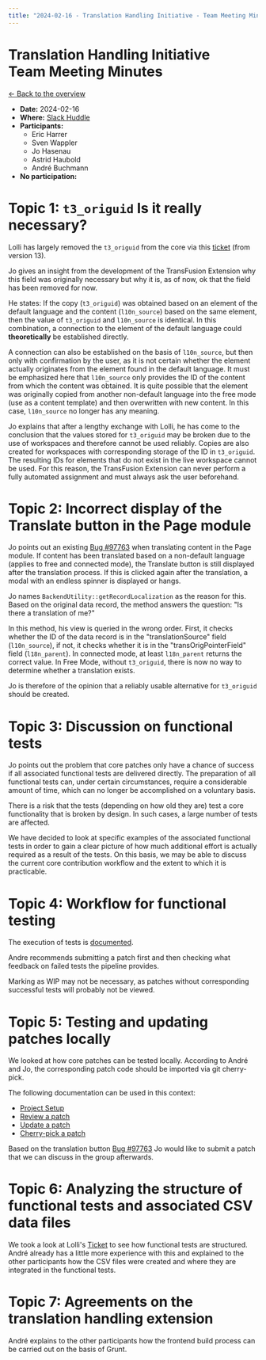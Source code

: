 ```yaml
---
title: "2024-02-16 - Translation Handling Initiative - Team Meeting Minutes"
---
```


# Translation Handling Initiative<br>Team Meeting Minutes

[← Back to the overview](https://notes.typo3.org/s/f3ae8fZSD)

- **Date:** 2024-02-16<br>
- **Where:** [Slack Huddle](https://app.slack.com/huddle/T024TUMLZ/C05D7UF1L8M)
- **Participants:**
    - Eric Harrer
    - Sven Wappler
    - Jo Hasenau
    - Astrid Haubold
    - André Buchmann
- **No participation:**

# Topic 1: `t3_origuid` Is it really necessary?

Lolli has largely removed the `t3_origuid` from the core via this [ticket](https://review.typo3.org/c/Packages/TYPO3.CMS/+/82888) (from version 13).

Jo gives an insight from the development of the TransFusion Extension why this field was originally necessary but why it is, as of now, ok that the field has been removed for now.

He states: If the copy (`t3_origuid`) was obtained based on an element of the default language and the content (`l10n_source`) based on the same element, then the value of `t3_origuid` and `l10n_source` is identical. In this combination, a connection to the element of the default language could **theoretically** be established directly.

A connection can also be established on the basis of `l10n_source`, but then only with confirmation by the user, as it is not certain whether the element actually originates from the element found in the default language. It must be emphasized here that `l10n_source` only provides the ID of the content from which the content was obtained. It is quite possible that the element was originally copied from another non-default language into the free mode (use as a content template) and then overwritten with new content. In this case, `l10n_source` no longer has any meaning.

Jo explains that after a lengthy exchange with Lolli, he has come to the conclusion that the values stored for `t3_origuid` may be broken due to the use of workspaces and therefore cannot be used reliably. Copies are also created for workspaces with corresponding storage of the ID in `t3_origuid`. The resulting IDs for elements that do not exist in the live workspace cannot be used. For this reason, the TransFusion Extension can never perform a fully automated assignment and must always ask the user beforehand.

# Topic 2: Incorrect display of the Translate button in the Page module

Jo points out an existing [Bug #97763](https://forge.typo3.org/issues/97763) when translating content in the Page module. If content has been translated based on a non-default language (applies to free and connected mode), the Translate button is still displayed after the translation process. If this is clicked again after the translation, a modal with an endless spinner is displayed or hangs.

Jo names `BackendUtility::getRecordLocalization` as the reason for this. Based on the original data record, the method answers the question: "Is there a translation of me?"

In this method, his view is queried in the wrong order. First, it checks whether the ID of the data record is in the "translationSource" field (`l10n_source`), if not, it checks whether it is in the "transOrigPointerField" field (`l18n_parent`). In connected mode, at least `l18n_parent` returns the correct value. In Free Mode, without `t3_origuid`, there is now no way to determine whether a translation exists.

Jo is therefore of the opinion that a reliably usable alternative for `t3_origuid` should be created.

# Topic 3: Discussion on functional tests

Jo points out the problem that core patches only have a chance of success if all associated functional tests are delivered directly. The preparation of all functional tests can, under certain circumstances, require a considerable amount of time, which can no longer be accomplished on a voluntary basis.

There is a risk that the tests (depending on how old they are) test a core functionality that is broken by design. In such cases, a large number of tests are affected.

We have decided to look at specific examples of the associated functional tests in order to gain a clear picture of how much additional effort is actually required as a result of the tests. On this basis, we may be able to discuss the current core contribution workflow and the extent to which it is practicable.

# Topic 4: Workflow for functional testing

The execution of tests is [documented](https://docs.typo3.org/m/typo3/reference-coreapi/main/en-us/Testing/CoreTesting.html).

Andre recommends submitting a patch first and then checking what feedback on failed tests the pipeline provides.

Marking as WIP may not be necessary, as patches without corresponding successful tests will probably not be viewed.

# Topic 5: Testing and updating patches locally

We looked at how core patches can be tested locally. According to André and Jo, the corresponding patch code should be imported via git cherry-pick.

The following documentation can be used in this context:

- [Project Setup](https://docs.typo3.org/m/typo3/guide-contributionworkflow/main/en-us/Appendix/SettingUpTypo3Ddev.html#settting-up-typo3-with-ddev)
- [Review a patch](https://docs.typo3.org/m/typo3/guide-contributionworkflow/main/en-us/HandlingAPatch/Review.html)
- [Update a patch](https://docs.typo3.org/m/typo3/guide-contributionworkflow/main/en-us/HandlingAPatch/ChangeAPatch.html)
- [Cherry-pick a patch](https://docs.typo3.org/m/typo3/guide-contributionworkflow/main/en-us/HandlingAPatch/CherryPick.html#cherry-pick-a-patch)

Based on the translation button [Bug #97763](https://forge.typo3.org/issues/97763) Jo would like to submit a patch that we can discuss in the group afterwards.

# Topic 6: Analyzing the structure of functional tests and associated CSV data files

We took a look at Lolli's [Ticket](https://review.typo3.org/c/Packages/TYPO3.CMS/+/82996) to see how functional tests are structured. André already has a little more experience with this and explained to the other participants how the CSV files were created and where they are integrated in the functional tests.

# Topic 7: Agreements on the translation handling extension

André explains to the other participants how the frontend build process can be carried out on the basis of Grunt.